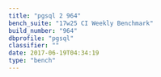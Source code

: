 ```yaml
---
title: "pgsql 2 964"
bench_suite: "17w25 CI Weekly Benchmark"
build_number: "964"
dbprofile: "pgsql"
classifier: ""
date: 2017-06-19T04:34:19
type: "bench"
---
```

